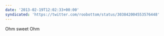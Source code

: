```yaml
---
date: '2013-02-19T12:02:33+00:00'
syndicated: 'https://twitter.com/roobottom/status/303842004553576448'
---
```

Ohm sweet Ohm
